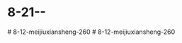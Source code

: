 # 8-21--
#   8 - 1 2 - m e i j i u x i a n s h e n g - 2 6 0  
 #   8 - 1 2 - m e i j i u x i a n s h e n g - 2 6 0  
 